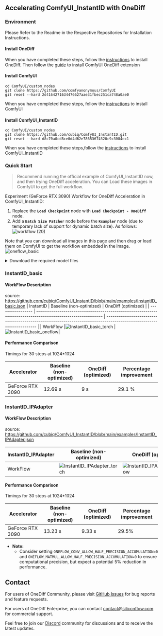 ## Accelerating ComfyUI_InstantID with OneDiff
### Environment
Please Refer to the Readme in the Respective Repositories for Installation Instructions.
#### Install OneDiff

When you have completed these steps, follow the [instructions](https://github.com/siliconflow/onediff/blob/ba93c5a68607abefd38ffed9e6a17bed48c01a81/README.md?plain=1#L224) to install OneDiff.
Then follow the [guide](https://github.com/siliconflow/onediff/blob/0819aa41c8a910add96400265f3165f9d8d3634c/onediff_comfy_nodes/README.md?plain=1#L86) to install ComfyUI OneDiff extension

#### Install ComfyUI

```
cd ComfyUI/custom_nodes
git clone https://github.com/comfyanonymous/ComfyUI
git reset --hard 2d4164271634476627aae31fbec251ca748a0ae0
```
When you have completed these steps, follow the [instructions](https://github.com/comfyanonymous/ComfyUI) to install ComfyUI

#### Install ComfyUI_InstantID

```
cd ComfyUI/custom_nodes
git clone https://github.com/cubiq/ComfyUI_InstantID.git
git reset --hard d8c70a0cd8ce0d4d62e78653674320c9c3084ec1
```
When you have completed these steps,follow the [instructions](https://github.com/cubiq/ComfyUI_InstantID) to install ComfyUI_InstantID

### Quick Start

> Recommend running the official example of ComfyUI_InstantID now, and then trying OneDiff acceleration.
> You can Load these images in ComfyUI to get the full workflow.

Experiment (GeForce RTX 3090) Workflow for OneDiff Acceleration in ComfyUI_InstantID:

1. Replace the **`Load Checkpoint`** node with **`Load Checkpoint - OneDiff`** node.
2. Add a **`Batch Size Patcher`** node before the **`Ksampler`** node (due to temporary lack of support for dynamic batch size).
As follows:
![workflow (20)](https://github.com/siliconflow/onediff/assets/117806079/492a83a8-1a5b-4fb3-9e53-6d53e881a3f8)

Note that you can download all images in this page and then drag or load them on ComfyUI to get the workflow embedded in the image.
![oneflow_basic](https://github.com/siliconflow/oneflow/assets/117806079/81016bd8-3ec8-457f-850f-9c486bfd2d0c)


<details close>
<summary> Download the required model files </summary>

InstantID requires `insightface`, you need to add it to your libraries together with `onnxruntime` and `onnxruntime-gpu`.

The InsightFace model is **antelopev2** (not the classic buffalo_l). Download the models (for example from [here](https://drive.google.com/file/d/18wEUfMNohBJ4K3Ly5wpTejPfDzp-8fI8/view?usp=sharing) or [here](https://huggingface.co/MonsterMMORPG/tools/tree/main)), unzip and place them in the `ComfyUI/models/insightface/models/antelopev2` directory.


##### For NA/EU users
```shell
cd ComfyUI
# Load Checkpoint
wget -O models/checkpoints/sd_xl_base_1.0.safetensors https://huggingface.co/stabilityai/stable-diffusion-xl-base-1.0/resolve/main/sd_xl_base_1.0.safetensors

# Load InstantID Model
mkdir -p models/instantid
wget -O models/instantid/ip-adapter.bin https://huggingface.co/InstantX/InstantID/resolve/main/ip-adapter.bin


# Load ControlNet Model
wget -O models/controlnet/diffusion_pytorch_model.safetensors https://huggingface.co/InstantX/InstantID/resolve/main/ControlNetModel/diffusion_pytorch_model.safetensors

```

##### For CN users
```shell
cd ComfyUI
wget -O models/checkpoints/sd_xl_base_1.0.safetensors https://hf-mirror.com/stabilityai/stable-diffusion-xl-base-1.0/resolve/main/sd_xl_base_1.0.safetensors

# Load InstantID Model
mkdir -p models/instantid
wget -O models/instantid/ip-adapter.bin https://hf-mirror.com/InstantX/InstantID/resolve/main/ip-adapter.bin

# Load ControlNet Model
wget -O models/controlnet/diffusion_pytorch_model.safetensors https://hf-mirror.com/InstantX/InstantID/resolve/main/ControlNetModel/diffusion_pytorch_model.safetensors
```

</details>


### InstantID_basic
#### WorkFlow Description
source: https://github.com/cubiq/ComfyUI_InstantID/blob/main/examples/InstantID_basic.json
| InstantID | Baseline (non-optimized)                                                                                         | OneDiff (optimized)                                                                                                      |
| ----------------- | ---------------------------------------------------------------------------------------------------------------- | ------------------------------------------------------------------------------------------------------------------------ |
| WorkFlow          |![InstantID_basic_torch](https://github.com/siliconflow/sd-team/assets/117806079/d649539c-7e8e-449f-b7b5-08622e6f93cc) |![InstantID_basic_oneflow](https://github.com/siliconflow/sd-team/assets/117806079/c752ca4b-7d81-49b4-915a-9c3088227e9d)|

#### Performance Comparison

Timings for 30 steps at 1024*1024

| Accelerator           | Baseline (non-optimized) | OneDiff (optimized) | Percentage improvement |
| --------------------- | ------------------------ | ------------------- | ---------------------- |
| GeForce RTX 3090 |  12.69 s                   | 9 s              |    29.1 %          |

### InstantID_IPAdapter
#### WorkFlow Description
source: https://github.com/cubiq/ComfyUI_InstantID/blob/main/examples/InstantID_IPAdapter.json

| InstantID_IPAdapter | Baseline (non-optimized)                                                                                         | OneDiff (optimized)                                                                                                      |
| ----------------- | ---------------------------------------------------------------------------------------------------------------- | ------------------------------------------------------------------------------------------------------------------------ |
| WorkFlow          |![InstantID_IPAdapter_torch](https://github.com/siliconflow/sd-team/assets/117806079/ba4ba6a9-f9d8-4921-85dd-be00c72f20a6) | ![InstantID_IPAdapter_oneflow](https://github.com/siliconflow/sd-team/assets/117806079/46533f74-7634-4839-8c3e-c555c78eca63) |

#### Performance Comparison

Timings for 30 steps at 1024*1024

| Accelerator           | Baseline (non-optimized) | OneDiff (optimized) | Percentage improvement |
| --------------------- | ------------------------ | ------------------- | ---------------------- |
| GeForce RTX 3090 |   13.23 s                   |  9.33 s              |   29.5%                |

- **Note:**
   - Consider setting `ONEFLOW_CONV_ALLOW_HALF_PRECISION_ACCUMULATION=0` and `ONEFLOW_MATMUL_ALLOW_HALF_PRECISION_ACCUMULATION=0` to ensure computational precision, but expect a potential 5% reduction in performance.

## Contact

For users of OneDiff Community, please visit [GitHub Issues](https://github.com/siliconflow/onediff/issues) for bug reports and feature requests.

For users of OneDiff Enterprise, you can contact contact@siliconflow.com for commercial support.

Feel free to join our [Discord](https://discord.gg/RKJTjZMcPQ) community for discussions and to receive the latest updates.
